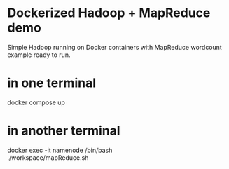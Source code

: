 # Dockerized Hadoop + MapReduce demo
Simple Hadoop running on Docker containers with MapReduce wordcount example ready to run.

# in one terminal
docker compose up

 # in another terminal
 docker exec -it namenode /bin/bash   
./workspace/mapReduce.sh

